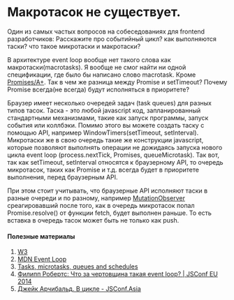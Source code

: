# Макротасок не существует.

Один из самых частых вопросов на собеседованиях для frontend разработчиков: Расскажите про событийный цикл? как выполняются таски? что такое микротаски и макротаски?

В архитектуре event loop вообще нет такого слова как макротаски(macrotasks). Я вообще не смог найти ни одной спецификации, где было бы написано слово macrotask. Кроме [Promises/A+](https://promisesaplus.com/). Так в чем же разница между Promise и setTimeout? Почему Promise всегда(не всегда) будут исполняться в приоритете?

Браузер имеет несколько очередей задач (task queues) для разных типов тасок. Таска - это любой javascript код, запланированный стандартными механизмами, такие как запуск программы, запуск события или коллбэки. Помимо этого вы можете создать таску с помощью API, например WindowTimers(setTimeout, setInterval). Микротаски же в свою очередь такие же конструкции javascript, которые позволяют выполнять операции не дожидаясь запуска нового цикла event loop (process.nextTick, Promises, queueMicrotask). Так вот, так как setTimeout, setInterval относятся к браузерному API, то очередь микротасок, таких как Promise и т.д. всегда будет в приоритете выполнения, перед браузерным API.

При этом стоит учитывать, что браузерные API исполняют таски в разные очереди и по разному, например [MutationObserver](https://developer.mozilla.org/en-US/docs/Web/API/MutationObserver) среагировавший после того, как в очередь микротасок попал Promise.resolve() от функции fetch, будет выполнен раньше. То есть вставка в очередь тасок может быть не только как push.

#### Полезные материалы
1. [W3](https://www.w3.org/TR/2011/WD-html5-20110525/webappapis.html#task-queue)
2. [MDN Event Loop](https://developer.mozilla.org/en-US/docs/Web/JavaScript/EventLoop)
3. [Tasks, microtasks, queues and schedules](https://jakearchibald.com/2015/tasks-microtasks-queues-and-schedules/)
4. [Филипп Робертс: Что за чертовщина такая event loop? | JSConf EU 2014](https://www.youtube.com/watch?v=8aGhZQkoFbQ)
5. [Джейк Арчибальд. В цикле - JSConf.Asia](https://www.youtube.com/watch?v=cCOL7MC4Pl0)